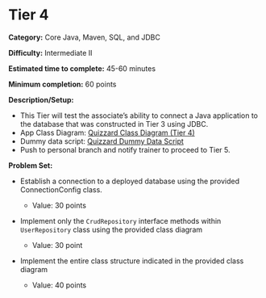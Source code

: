 # Tier 4

**Category:** Core Java, Maven, SQL, and JDBC

**Difficulty:** Intermediate II

**Estimated time to complete:** 45-60 minutes

**Minimum completion:** 60 points

**Description/Setup:**
  - This Tier will test the associate’s ability to connect a Java application to the database that was constructed in Tier 3 using JDBC.
  - App Class Diagram: [Quizzard Class Diagram (Tier 4)](https://revature-note-assets.s3.amazonaws.com/quizzard-class-diagram-tier-4.png)
  - Dummy data script: [Quizzard Dummy Data Script](https://revature-note-assets.s3.amazonaws.com/quizzard-dummy-data.sql)
  - Push to personal branch and notify trainer to proceed to Tier 5.

**Problem Set:**
  - Establish a connection to a deployed database using the provided ConnectionConfig class.
    - Value: 30 points


  - Implement only the `CrudRepository` interface methods within `UserRepository` class using the provided class diagram
    - Value: 30 point


  - Implement the entire class structure indicated in the provided class diagram
    - Value: 40 points

